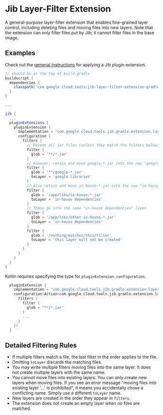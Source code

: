 # Jib Layer-Filter Extension

A general-purpose layer-filter extension that enables fine-grained layer control, including deleting files and moving files into new layers. Note that the extension can only filter files put by Jib; it cannot filter files in the base image.

## Examples

Check out the [genenal instructions](../../README.md#using-jib-plugin-extensions) for applying a Jib plugin extension.

```gradle
// should be at the top of build.gradle
buildscript {
  dependencies {
    classpath('com.google.cloud.tools:jib-layer-filter-extension-gradle:0.1.0')
  }
}

...

jib {
  ...
  pluginExtensions {
    pluginExtension {
      implementation = 'com.google.cloud.tools.jib.gradle.extension.layerfilter.JibLayerFilterExtension'
      configuration {
        filters {
          // Delete all jar files (unless they match the filters below). -->
          filter {
            glob = '**/*.jar'
          }
          // However, retain and move google-*.jar into the new "google libraries" layer.
          filter {
            glob = '**/google-*.jar'
            toLayer = 'google libraries'
          }
          // Also retain and move in-house-*.jar into the new "in-house dependencies" layer.
          filter {
            glob = '/app/libs/in-house-*.jar'
            toLayer = 'in-house dependencies'
          }
          // These go into the same "in-house dependencies" layer.
          filter {
            glob = '/app/libs/other-in-house-*.jar'
            toLayer = 'in-house dependencies'
          }
          filter {
            glob = '/nothing/matches/this/filter'
            toLayer = 'this layer will not be created'
          }
        }
      }
    }
  }
}
```

Kotlin requires specifying the type for `pluginExtension.configuration`.

```kotlin
  pluginExtension {
    implementation = "com.google.cloud.tools.jib.gradle.extension.layerfilter.JibLayerFilterExtension"
    configuration(Action<com.google.cloud.tools.jib.gradle.extension.layerfilter.Configuration> {
      filters {
        filter {
          glob = "**/*.jar"
        }
        ...
      }
    })
  }
```

## Detailed Filtering Rules

- If multiple filters match a file, the last filter in the order applies to the file.
- Omitting `toLayer` discards the matching files.
- You may write multiple filters moving files into the same layer. It does not create multiple layers with the same name.
- You cannot move files into existing layers. You can only create new layers when moving files. If you see an error message "moving files into existing layer '...' is prohibited", it means you accidentally chose a conflicting name. Simply use a different `toLayer` name.
- New layers are created in the order they appear in `filters`.
- The extension does not create an empty layer when no files are matched.
